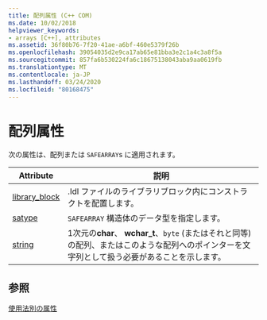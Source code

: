 ```yaml
---
title: 配列属性 (C++ COM)
ms.date: 10/02/2018
helpviewer_keywords:
- arrays [C++], attributes
ms.assetid: 36f80b76-7f20-41ae-a6bf-460e5379f26b
ms.openlocfilehash: 39054035d2e9ca17ab65e81bba3e2c1a4c3a8f5a
ms.sourcegitcommit: 857fa6b530224fa6c18675138043aba9aa0619fb
ms.translationtype: MT
ms.contentlocale: ja-JP
ms.lasthandoff: 03/24/2020
ms.locfileid: "80168475"
---
```

# <a name="array-attributes"></a>配列属性

次の属性は、配列または `SAFEARRAY`s に適用されます。

|Attribute|説明|
|---------------|-----------------|
|[library_block](library-block.md)|.Idl ファイルのライブラリブロック内にコンストラクトを配置します。|
|[satype](satype.md)|`SAFEARRAY` 構造体のデータ型を指定します。|
|[string](string-cpp.md)|1次元の**char**、 **wchar_t**、`byte` (またはそれと同等) の配列、またはこのような配列へのポインターを文字列として扱う必要があることを示します。|

## <a name="see-also"></a>参照

[使用法別の属性](attributes-by-usage.md)
